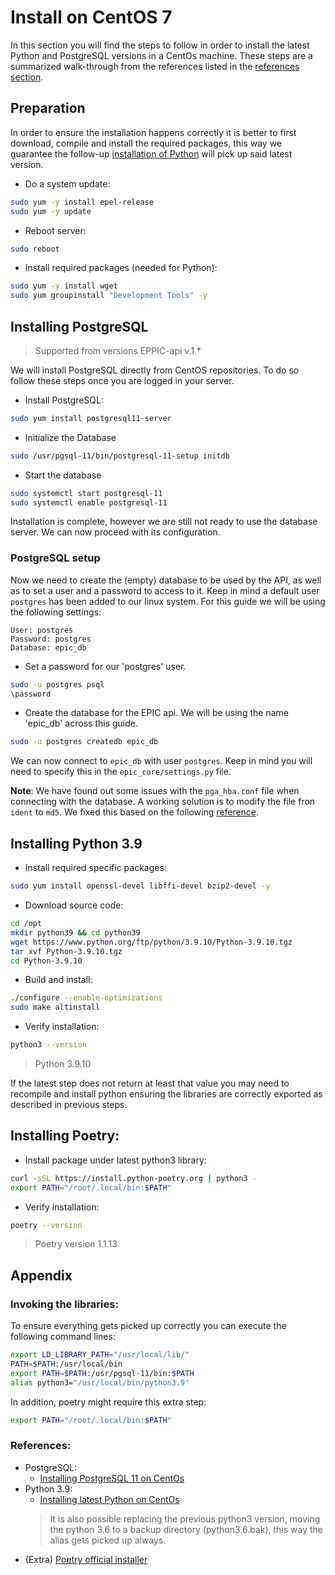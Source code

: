 # Install on CentOS 7
In this section you will find the steps to follow in order to install the latest Python and PostgreSQL versions in a CentOs machine. These steps are a summarized walk-through from the references listed in the [references section](#references).

## Preparation
In order to ensure the installation happens correctly it is better to first download, compile and install the required packages, this way we guarantee the follow-up [installation of Python](#installing-python-39) will pick up said latest version.

* Do a system update:
```bash
sudo yum -y install epel-release
sudo yum -y update
```
* Reboot server:
```bash
sudo reboot
```
* Install required packages (needed for Python):
```bash 
sudo yum -y install wget
sudo yum groupinstall "Development Tools" -y
```

## Installing PostgreSQL 
> Supported from versions EPPIC-api v.1.*

We will install PostgreSQL directly from CentOS repositories. To do so follow these steps once you are logged in your server.
* Install PostgreSQL:
```bash
sudo yum install postgresql11-server
```
<!-- * Make sure the psycopg2 pre-requirements are met:

        sudo yum install postgresql-libs
        sudo yum install postgresql-devel -->

* Initialize the Database
```bash
sudo /usr/pgsql-11/bin/postgresql-11-setup initdb
```
* Start the database
```bash
sudo systemctl start postgresql-11
sudo systemctl enable postgresql-11
```

Installation is complete, however we are still not ready to use the database server. We can now proceed with its configuration.

### PostgreSQL setup
Now we need to create the (empty) database to be used by the API, as well as to set a user and a password to access to it. Keep in mind a default user `postgres` has been added to our linux system. For this guide we will be using the following settings:

```
User: postgres
Password: postgres
Database: epic_db
``` 
* Set a password for our 'postgres' user.
```bash
sudo -u postgres psql
\password
```
* Create the database for the EPIC api. We will be using the name 'epic_db' across this guide.
```bash
sudo -u postgres createdb epic_db
```
We can now connect to `epic_db` with user `postgres`. Keep in mind you will need to specify this in the `epic_core/settings.py` file.

__Note__: We have found out some issues with the `pga_hba.conf` file when connecting with the database. A working solution is to modify the file fron `ident` to `md5`. We fixed this based on the following [reference](https://stackoverflow.com/a/64596782).

## Installing Python 3.9

* Install required specific packages:
```bash
sudo yum install openssl-devel libffi-devel bzip2-devel -y
```
* Download source code:
```bash
cd /opt
mkdir python39 && cd python39
wget https://www.python.org/ftp/python/3.9.10/Python-3.9.10.tgz
tar xvf Python-3.9.10.tgz
cd Python-3.9.10
```
* Build and install:
```bash
./configure --enable-optimizations
sudo make altinstall
```

* Verify installation:
```bash
python3 --version
```
> Python 3.9.10

If the latest step does not return at least that value you may need to recompile and install python ensuring the libraries are correctly exported as described in previous steps.

## Installing Poetry:

* Install package under latest python3 library:

```bash        
curl -sSL https://install.python-poetry.org | python3 -
export PATH="/root/.local/bin:$PATH"
```

* Verify installation:
       
```bash
poetry --version
```
> Poetry version 1.1.13


## Appendix
### Invoking the libraries:
To ensure everything gets picked up correctly you can execute the following command lines:
```bash
export LD_LIBRARY_PATH="/usr/local/lib/"
PATH=$PATH:/usr/local/bin
export PATH=$PATH:/usr/pgsql-11/bin:$PATH
alias python3="/usr/local/bin/python3.9"
```
In addition, poetry might require this extra step:
```bash
export PATH="/root/.local/bin:$PATH"
```

### References:
* PostgreSQL:
    * [Installing PostgreSQL 11 on CentOs]((https://www.digitalocean.com/community/tutorials/how-to-install-and-use-postgresql-on-centos-7))
* Python 3.9:
    * [Installing latest Python on CentOs](https://computingforgeeks.com/install-latest-python-on-centos-linux/)
    > It is also possible replacing the previous python3 version, moving the python 3.6 to a backup directory (python3.6.bak), this way the alias gets picked up always.
* (Extra) [Poetry official installer](https://python-poetry.org/docs/master/#installing-with-the-official-installer)
